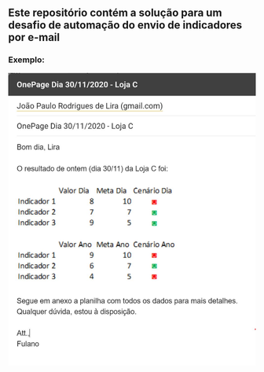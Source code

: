## Este repositório contém a solução para um desafio de automação do envio de indicadores por e-mail

### Exemplo:



<img src="https://github.com/kaioid/automacao_indicadores_python/blob/master/Desafio/Exemplo.JPG">
